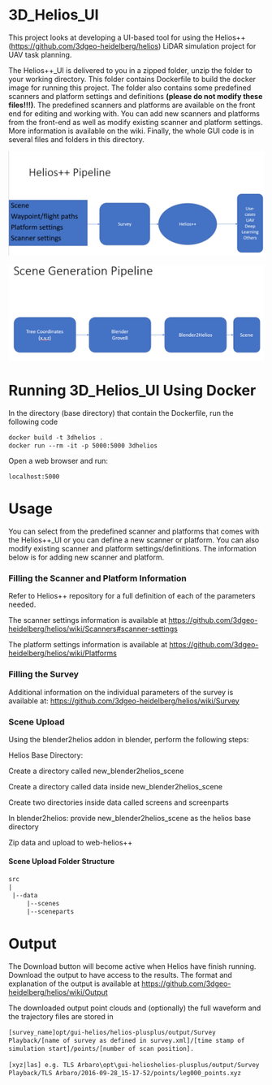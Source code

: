 # 3D_Helios_UI
This project looks at developing a UI-based tool for using the Helios++ (https://github.com/3dgeo-heidelberg/helios) LiDAR simulation project for UAV task planning.

The Helios++_UI is delivered to you in a zipped folder, unzip the folder to your working directory. This folder contains Dockerfile to build the docker image for running 
this project. The folder also contains some predefined scanners and platform settings and definitions **(please do not modify these files!!!)**. The predefined scanners and platforms are available on the front end for editing and working with. You can add new scanners and platforms from the front-end as well as modify existing scanner and platform settings. More information is available on the wiki.
Finally, the whole GUI code is in several files and folders in this directory.


![Optional Text](images/helios++_pipeline.PNG)


![Optional Text](images/scene_generation.PNG)


# Running 3D_Helios_UI Using Docker

In the directory (base directory) that contain the Dockerfile, run the following code
 
```
docker build -t 3dhelios .
docker run --rm -it -p 5000:5000 3dhelios
```

Open a web browser and run: 
```
localhost:5000
```
# Usage
You can select from the predefined scanner and platforms that comes with the Helios++_UI or you can define a new scanner or platform. You can also modify existing scanner and platform settings/definitions. The information below is for adding new scanner and platform.

### Filling the Scanner and Platform Information
Refer to Helios++ repository for a full definition of each of the parameters needed. 

The scanner settings information is available at https://github.com/3dgeo-heidelberg/helios/wiki/Scanners#scanner-settings

The platform settings information is available at https://github.com/3dgeo-heidelberg/helios/wiki/Platforms

### Filling the Survey
Additional information on the individual parameters of the survey is available at: https://github.com/3dgeo-heidelberg/helios/wiki/Survey

### Scene Upload
Using the blender2helios addon in blender, perform the following steps:

Helios Base Directory:

Create a directory called new_blender2helios_scene

Create a directory called data inside new_blender2helios_scene

Create two directories inside data called screens and screenparts

In blender2helios: provide  new_blender2helios_scene as the helios base directory

Zip data and upload to web-helios++


#### Scene Upload Folder Structure

```
src
|
 |--data
     |--scenes
     |--sceneparts

```

# Output
The Download button will become active when Helios have finish running. Download the output to have access to the results. The format and explanation of the output is available at https://github.com/3dgeo-heidelberg/helios/wiki/Output

The downloaded output point clouds and (optionally) the full waveform and the trajectory files are stored in
```
[survey_name]opt/gui-helios/helios-plusplus/output/Survey Playback/[name of survey as defined in survey.xml]/[time stamp of simulation start]/points/[number of scan position].

[xyz|las] e.g. TLS Arbaro\opt\gui-helioshelios-plusplus/output/Survey Playback/TLS Arbaro/2016-09-28_15-17-52/points/leg000_points.xyz
```
